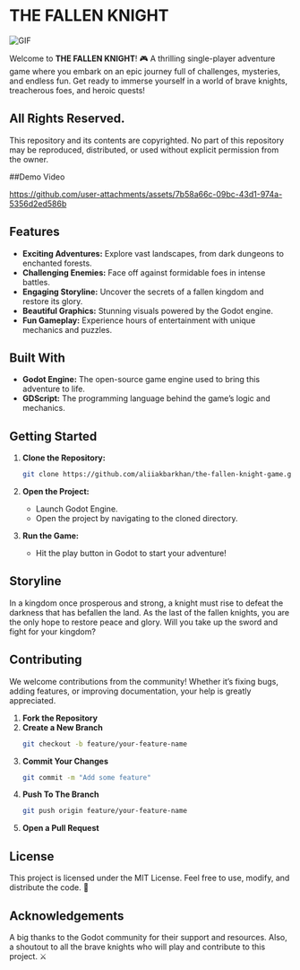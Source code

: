 # THE FALLEN KNIGHT

<img align="middle" alt="GIF" src="https://images-wixmp-ed30a86b8c4ca887773594c2.wixmp.com/f/12cbe8a4-f55c-4b40-85bb-d8e1405e7b84/dez5d9x-79cb89e0-a551-4731-82cd-399bbc6ea0c5.gif?token=eyJ0eXAiOiJKV1QiLCJhbGciOiJIUzI1NiJ9.eyJzdWIiOiJ1cm46YXBwOjdlMGQxODg5ODIyNjQzNzNhNWYwZDQxNWVhMGQyNmUwIiwiaXNzIjoidXJuOmFwcDo3ZTBkMTg4OTgyMjY0MzczYTVmMGQ0MTVlYTBkMjZlMCIsIm9iaiI6W1t7InBhdGgiOiJcL2ZcLzEyY2JlOGE0LWY1NWMtNGI0MC04NWJiLWQ4ZTE0MDVlN2I4NFwvZGV6NWQ5eC03OWNiODllMC1hNTUxLTQ3MzEtODJjZC0zOTliYmM2ZWEwYzUuZ2lmIn1dXSwiYXVkIjpbInVybjpzZXJ2aWNlOmZpbGUuZG93bmxvYWQiXX0.F3BLEOSDxCVgRlKV6n0ureGuMiFeHbMtV5bN-SGVQRc" />

Welcome to **THE FALLEN KNIGHT**! 🎮 A thrilling single-player adventure game where you embark on an epic journey full of challenges, mysteries, and endless fun. Get ready to immerse yourself in a world of brave knights, treacherous foes, and heroic quests!

## All Rights Reserved.
This repository and its contents are copyrighted. No part of this repository may be reproduced, distributed, or used without explicit permission from the owner.

##Demo Video

https://github.com/user-attachments/assets/7b58a66c-09bc-43d1-974a-5356d2ed586b

## Features

- **Exciting Adventures:** Explore vast landscapes, from dark dungeons to enchanted forests. 
- **Challenging Enemies:** Face off against formidable foes in intense battles. 
- **Engaging Storyline:** Uncover the secrets of a fallen kingdom and restore its glory.
- **Beautiful Graphics:** Stunning visuals powered by the Godot engine. 
- **Fun Gameplay:** Experience hours of entertainment with unique mechanics and puzzles. 

## Built With

- **Godot Engine:** The open-source game engine used to bring this adventure to life. 
- **GDScript:** The programming language behind the game’s logic and mechanics. 

##  Getting Started

1. **Clone the Repository:**
   ```bash
   git clone https://github.com/aliiakbarkhan/the-fallen-knight-game.git
2. **Open the Project:**
   - Launch Godot Engine.
   - Open the project by navigating to the cloned directory.

3. **Run the Game:**
   - Hit the play button in Godot to start your adventure! 

##  Storyline

In a kingdom once prosperous and strong, a knight must rise to defeat the darkness that has befallen the land. As the last of the fallen knights, you are the only hope to restore peace and glory. Will you take up the sword and fight for your kingdom? 

## Contributing

We welcome contributions from the community! Whether it’s fixing bugs, adding features, or improving documentation, your help is greatly appreciated. 

1. **Fork the Repository**
2. **Create a New Branch**
   ```bash
   git checkout -b feature/your-feature-name
3. **Commit Your Changes**
   ```bash
   git commit -m "Add some feature"
4. **Push To The Branch**
   ```bash
   git push origin feature/your-feature-name
5. **Open a Pull Request**


## License
This project is licensed under the MIT License. Feel free to use, modify, and distribute the code. 📃

##  Acknowledgements
A big thanks to the Godot community for their support and resources. Also, a shoutout to all the brave knights who will play and contribute to this project. ⚔️

